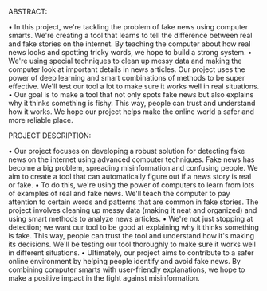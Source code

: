 ABSTRACT:

• In this project, we're tackling the problem of fake news using computer smarts. 
We're creating a tool that learns to tell the difference between real and fake stories on the 
internet. By teaching the computer about how real news looks and spotting tricky words, 
we hope to build a strong system. 
• We're using special techniques to clean up messy data and making the computer look at 
important details in news articles. Our project uses the power of deep learning and smart 
combinations of methods to be super effective. We'll test our tool a lot to make sure it 
works well in real situations. 
• Our goal is to make a tool that not only spots fake news but also explains why it thinks 
something is fishy. This way, people can trust and understand how it works. We hope our 
project helps make the online world a safer and more reliable place. 
 
 
PROJECT DESCRIPTION: 

• Our project focuses on developing a robust solution for detecting fake news on the 
internet using advanced computer techniques. Fake news has become a big problem, 
spreading misinformation and confusing people. We aim to create a tool that can 
automatically figure out if a news story is real or fake. 
• To do this, we're using the power of computers to learn from lots of examples of real and 
fake news. We'll teach the computer to pay attention to certain words and patterns that are 
common in fake stories. The project involves cleaning up messy data (making it neat and 
organized) and using smart methods to analyze news articles. 
• We're not just stopping at detection; we want our tool to be good at explaining why it 
thinks something is fake. This way, people can trust the tool and understand how it's 
making its decisions. We'll be testing our tool thoroughly to make sure it works well in 
different situations. 
• Ultimately, our project aims to contribute to a safer online environment by helping people 
identify and avoid fake news. By combining computer smarts with user-friendly 
explanations, we hope to make a positive impact in the fight against misinformation.
